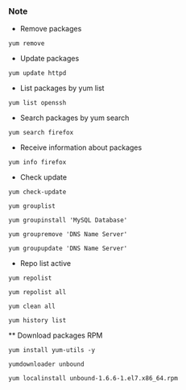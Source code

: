 ### Note

* Remove packages

`yum remove`

* Update packages

`yum update httpd`

* List packages by yum list

`yum list openssh`

* Search packages by yum search

`yum search firefox`

* Receive information about packages 

`yum info firefox`

* Check update

`yum check-update`

`yum grouplist`

`yum groupinstall 'MySQL Database'`

`yum groupremove 'DNS Name Server'`

`yum groupupdate 'DNS Name Server'`

* Repo list active

`yum repolist`

`yum repolist all`

`yum clean all`

`yum history list`

** Download packages RPM 

`yum install yum-utils -y`

`yumdownloader unbound`

`yum localinstall unbound-1.6.6-1.el7.x86_64.rpm`












